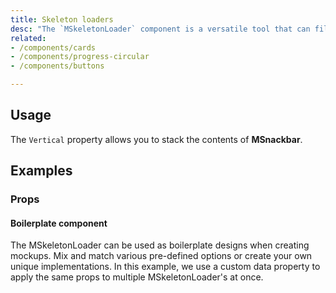```yaml
---
title: Skeleton loaders
desc: "The `MSkeletonLoader` component is a versatile tool that can fill many roles within a project. At its heart, the component provides an indication to the user that something is coming but not yet available. There are over 30 pre-defined options available that can be combined to make custom examples."
related:
- /components/cards
- /components/progress-circular
- /components/buttons

---
```


## Usage

The `Vertical` property allows you to stack the contents of **MSnackbar**.

<skeleton-loaders-usage></skeleton-loaders-usage>

## Examples

### Props

#### Boilerplate component

The MSkeletonLoader can be used as boilerplate designs when creating mockups. Mix and match various pre-defined options or create your own unique implementations. In this example, we use a custom data property to apply the same props to multiple MSkeletonLoader's at once.

<masa-example file="Examples.skeleton_loaders.BoilerplateComponent"></masa-example>
